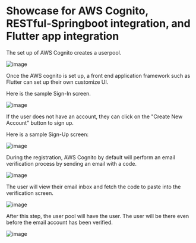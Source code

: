 # Showcase for AWS Cognito, RESTful-Springboot integration, and Flutter app integration

The set up of AWS Cognito creates a userpool.  

![image](https://github.com/user-attachments/assets/e5adf6de-6ebb-466c-add9-74f132de356f)


Once the AWS cognito is set up, a front end application framework such as Flutter can set up their own customize UI.

Here is the sample Sign-In screen.

![image](https://github.com/user-attachments/assets/3d57ada7-0aa9-4f68-9683-554c0a411a13)


If the user does not have an account, they can click on the "Create New Account" button to sign up.

Here is a sample Sign-Up screen:

![image](https://github.com/user-attachments/assets/cc75f8a0-8f60-47cf-9454-6f435c0a8b0c)

During the registration, AWS Cognito by default will perform an email verification process by sending an email with a code.

![image](https://github.com/user-attachments/assets/3e50c844-1e68-4f5f-abf3-ed041ca4838d)

The user will view their email inbox and fetch the code to paste into the verification screen.

![image](https://github.com/user-attachments/assets/b9348ee2-d0b5-4222-a28d-93c68f531a35)

After this step, the user pool will have the user.  The user will be there even before the email account has been verified.

![image](https://github.com/user-attachments/assets/eb714784-0b36-4bba-8f3f-dceaa1b6598b)



